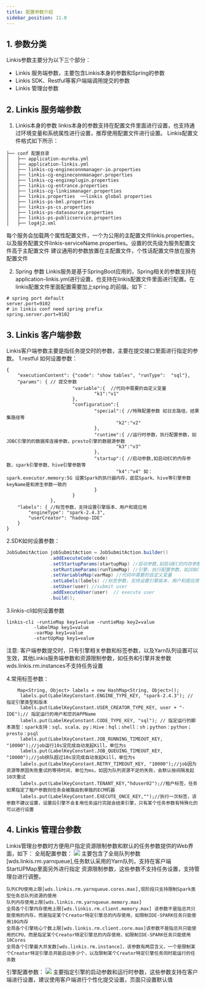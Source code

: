 ```yaml
---
title: 配置参数介绍
sidebar_position: 11.0
---
```


## 1. 参数分类

Linkis参数主要分为以下三个部分：
- Linkis 服务端参数，主要包含Linkis本身的参数和Spring的参数
- Linkis SDK、Restful等客户端端调用提交的参数
- Linkis 管理台参数


## 2. Linkis 服务端参数

1. Linkis本身的参数
linkis本身的参数支持在配置文件里面进行设置，也支持通过环境变量和系统属性进行设置，推荐使用配置文件进行设置。
Linkis配置文件格式如下所示：
```shell
├── conf 配置目录  
│   ├── application-eureka.yml  
│   ├── application-linkis.yml     
│   ├── linkis-cg-engineconnmanager-io.properties        
│   ├── linkis-cg-engineconnmanager.properties    
│   ├── linkis-cg-engineplugin.properties          
│   ├── linkis-cg-entrance.properties                   
│   ├── linkis-cg-linkismanager.properties                                            
│   ├── linkis.properties  ──linkis global properties                                            
│   ├── linkis-ps-bml.properties                                            
│   ├── linkis-ps-cs.properties                                            
│   ├── linkis-ps-datasource.properties                                            
│   ├── linkis-ps-publicservice.properties                                            
│   ├── log4j2.xml                                                                                                 
```
每个服务会加载两个属性配置文件，一个为公用的主配置文件linkis.properties，以及服务配置文件linkis-serviceName.properties。设置的优先级为服务配置文件高于主配置文件
建议通用的参数放置在主配置文件，个性话配置文件放在服务配置文件

2. Spring 参数
Linkis服务是基于SpringBoot应用的，Spring相关的参数支持在application-linkis.yml进行设置，也支持在linkis配置文件里面进行配置。在linkis配置文件里面配置需要加上spring.的前缀。如下：

```shell
# spring port default 
server.port=9102
# in linkis conf need spring prefix
spring.server.port=9102

```

## 3. Linkis 客户端参数
Linkis客户端参数主要是指任务提交时的参数，主要在提交接口里面进行指定的参数。
1.restful 如何设置参数：

```shell
{
    "executionContent": {"code": "show tables", "runType":  "sql"},
    "params": { // 提交参数
                        "variable":{  //代码中需要的自定义变量
                                "k1":"v1"
                        },
                        "configuration":{
                                "special":{ //特殊配置参数 如日志路径，结果集路径等
                                        "k2":"v2"
                                },
                                "runtime":{ //运行时参数，执行配置参数，如JDBC引擎的的数据库连接参数，presto引擎的数据源参数
                                        "k3":"v3"
                                },
                                "startup":{ //启动参数,如启动EC的内存参数，spark引擎参数、hive引擎参数等
                                        "k4":"v4" 如：spark.executor.memory:5G 设置Spark的执行器内存，底层Spark、hive等引擎参数keyName是和原生参数一致的
                                }
                        }
                },
    "labels": { //标签参数，支持设置引擎版本、用户和提应用
        "engineType": "spark-2.4.3",
        "userCreator": "hadoop-IDE"
    }
}
```
2.SDK如何设置参数：

```java
JobSubmitAction jobSubmitAction = JobSubmitAction.builder()
                .addExecuteCode(code)
                .setStartupParams(startupMap) //启动参数,如启动EC的内存参数，spark引擎参数、hive引擎参数等， 如：spark.executor.memory:5G 设置Spark的执行器内存，底层Spark、hive等引擎参数keyName是和原生参数一致的
                .setRuntimeParams(runTimeMap) //引擎，执行配置参数，如JDBC引擎的的数据库连接参数，presto引擎的数据源参数
                .setVariableMap(varMap) //代码中需要的自定义变量
                .setLabels(labels) //标签参数，支持设置引擎版本、用户和提应用等
                .setUser(user) //submit user
                .addExecuteUser(user)  // execute user
                .build();
```
3.linkis-cli如何设置参数

```shell
linkis-cli -runtieMap key1=value -runtieMap key2=value 
          -labelMap key1=value
          -varMap key1=value
          -startUpMap key1=value

```
注意: 客户端参数提交时，只有引擎相关参数和标签参数，以及Yarn队列设置可以生效，其他Linkis服务端参数和资源限制参数，如任务和引擎并发参数wds.linkis.rm.instances不支持任务设置

4.常用标签参数：

```shell
    Map<String, Object> labels = new HashMap<String, Object>();
     labels.put(LabelKeyConstant.ENGINE_TYPE_KEY, "spark-2.4.3"); // 指定引擎类型和版本
     labels.put(LabelKeyConstant.USER_CREATOR_TYPE_KEY, user + "-IDE");// 指定运行的用户和您的APPName
     labels.put(LabelKeyConstant.CODE_TYPE_KEY, "sql"); // 指定运行的脚本类型：spark支持：sql、scala、py；Hive：hql；shell：sh；python：python；presto：psql
     labels.put(LabelKeyConstant.JOB_RUNNING_TIMEOUT_KEY, "10000");//job运行10s没完成自动发起Kill，单位为s
     labels.put(LabelKeyConstant.JOB_QUEUING_TIMEOUT_KEY, "10000");//job排队超过10s没完成自动发起Kill，单位为s
     labels.put(LabelKeyConstant.RETRY_TIMEOUT_KEY, "10000");//job因为资源等原因失败重试的等待时间，单位为ms，如因为队列资源不足的失败，会默认按间隔发起10次重试
     labels.put(LabelKeyConstant.TENANT_KEY,"hduser02");//租户标签，任务如果指定了租户参数则任务会被路由到单独的ECM机器
     labels.put(LabelKeyConstant.EXECUTE_ONCE_KEY,"");//执行一次标签，该参数不建议设置，设置后引擎不会复用任务运行完就会结束引擎，只有某个任务参数有特殊化的可以进行设置
```

## 4. Linkis 管理台参数
Linkis管理台参数时方便用户指定资源限制参数和默认的任务参数提供的Web界面，如下：
全局配置参数：
![](/Images/development/linkis_global_conf.png)
主要包含了全局队列参数[wds.linkis.rm.yarnqueue],任务默认采用的Yarn队列，支持在客户端StartUPMap里面另外进行指定
资源限制参数，这些参数不支持任务设置，支持管理台进行调整。
```shell
队列CPU使用上限[wds.linkis.rm.yarnqueue.cores.max],现阶段只支持限制Spark类型任务总队列资源的使用
队列内存使用上限[wds.linkis.rm.yarnqueue.memory.max]
全局各个引擎内存使用上限[wds.linkis.rm.client.memory.max] 该参数不是指总共只能使用的内存，而是指定某个Creator特定引擎总的内存使用，如限制IDE-SPARK任务只能使用10G内存
全局各个引擎核心个数上限[wds.linkis.rm.client.core.max]该参数不是指总共只能使用的CPU，而是指定某个Creator特定引擎总的内存使用，如限制IDE-SPARK任务只能使用10Cores
全局各个引擎最大并发数[wds.linkis.rm.instance]，该参数有两层含义，一个是限制某个Creator特定引擎总共能启动多少个，以及限制某个Creator特定引擎任务同时能运行的任务数
```
引擎配置参数：
![](/Images/development/linkis_creator_ec_conf.png)
主要指定引擎的启动参数和运行时参数，这些参数支持在客户端进行设置，建议使用客户端进行个性化提交设置，页面只设置默认值